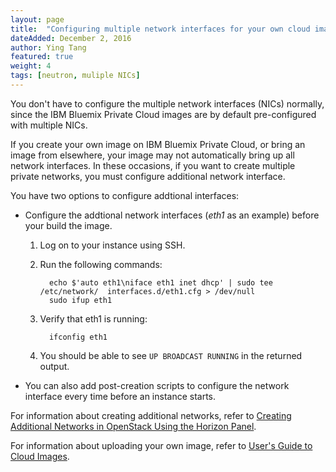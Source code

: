 ```yaml
---
layout: page
title:  "Configuring multiple network interfaces for your own cloud images"
dateAdded: December 2, 2016
author: Ying Tang
featured: true
weight: 4
tags: [neutron, muliple NICs]
---
```


You don't have to configure the multiple network interfaces (NICs) normally, since the IBM Bluemix Private Cloud images are by default pre-configured with multiple NICs.

If you create your own image on IBM Bluemix Private Cloud, or bring an image from elsewhere, your image may not automatically bring up all network interfaces. In these occasions, if you want to create multiple private networks, you must configure additional network interface.

You have two options to configure addtional interfaces:

* Configure the addtional network interfaces (*eth1* as an example) before your build the image.

    1. Log on to your instance using SSH.
    2. Run the following commands:

             echo $'auto eth1\niface eth1 inet dhcp' | sudo tee /etc/network/  interfaces.d/eth1.cfg > /dev/null
             sudo ifup eth1
    3. Verify that eth1 is running:
        
             ifconfig eth1
    4. You should be able to see `UP BROADCAST RUNNING` in the returned output.
 
* You can also add post-creation scripts to configure the network interface every time before an instance starts. 

For information about creating additional networks, refer to [Creating Additional Networks in OpenStack Using the Horizon Panel](http://ibm-blue-box-help.github.io/help-documentation/horizon/creating-additional-networks-with-horizon/).

For information about uploading your own image, refer to [User's Guide to Cloud Images](http://ibm-blue-box-help.github.io/help-documentation/gettingstarted/userguides/Cloud_Images_Provided_by_IBM/).

